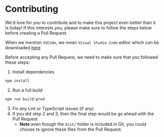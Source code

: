# Contributing

We'd love for you to contribute and to make this project even better than it is today! If this interests you, please make sure to follow the steps below before creating a Pull Request.

When we mention `VSCode`, we mean `Visual Studio Code` editor which can be downloaded [here](https://code.visualstudio.com)

Before accepting any Pull Request, we need to make sure that you followed these steps:
1. Install dependencies
```sh
npm install
```
2. Run a full build
```sh
npm run build:prod
```
3. Fix any Lint or TypeScript issues (if any)
4. If you did step 2 and 3, then the final step would be go ahead with the Pull Request
   - **Note** even though the `dist/` folder is included in Git, you could choose to ignore these files from the Pull Request.